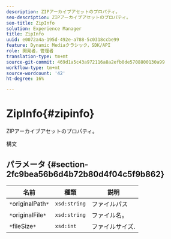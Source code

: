 ```yaml
---
description: ZIPアーカイブアセットのプロパティ。
seo-description: ZIPアーカイブアセットのプロパティ。
seo-title: ZipInfo
solution: Experience Manager
title: ZipInfo
uuid: e0072a4a-195d-492e-a788-5c0318ccbe99
feature: Dynamic Mediaクラシック，SDK/API
role: 開発者，管理者
translation-type: tm+mt
source-git-commit: 469d1a5c43a972116a8a2efb0de5708800130a99
workflow-type: tm+mt
source-wordcount: '42'
ht-degree: 16%

---
```



# ZipInfo{#zipinfo}

ZIPアーカイブアセットのプロパティ。

構文

## パラメータ {#section-2fc9bea56b6d4b72b80d4f04c5f9b862}

| 名前 | 種類 | 説明 |
|---|---|---|
| `*`originalPath`*` | `xsd:string` | ファイルパス |
| `*`originalFile`*` | `xsd:string` | ファイル名。 |
| `*`fileSize`*` | `xsd:int` | ファイルサイズ. |

